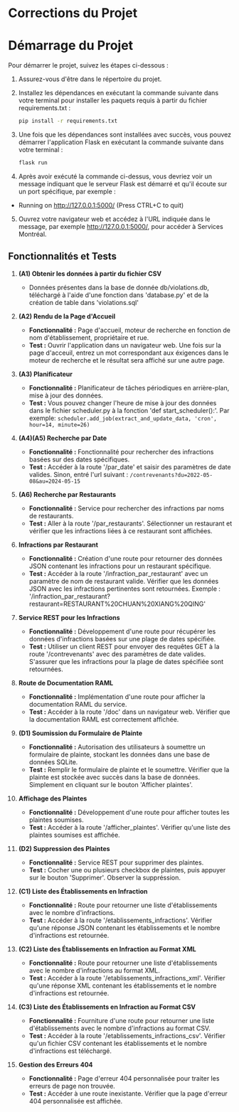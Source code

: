 # Corrections du Projet

# Démarrage du Projet

Pour démarrer le projet, suivez les étapes ci-dessous :

1. Assurez-vous d'être dans le répertoire du projet.

2. Installez les dépendances en exécutant la commande suivante dans votre terminal pour installer les paquets requis à partir du fichier requirements.txt :

   ```bash
   pip install -r requirements.txt

3. Une fois que les dépendances sont installées avec succès, vous pouvez démarrer l'application Flask en exécutant la commande suivante dans votre terminal :

    ```bash
    flask run

4. Après avoir exécuté la commande ci-dessus, vous devriez voir un message indiquant que le serveur Flask est démarré et qu'il écoute sur un port spécifique, par exemple :
* Running on http://127.0.0.1:5000/ (Press CTRL+C to quit)

5. Ouvrez votre navigateur web et accédez à l'URL indiquée dans le message, par exemple http://127.0.0.1:5000/, pour accéder à Services Montréal.

## Fonctionnalités et Tests


1. **(A1) Obtenir les données à partir du fichier CSV**
   - Données présentes dans la base de donnée db/violations.db, téléchargé à l'aide d'une fonction dans 
   'database.py' et de la création de table dans 'violations.sql'


1. **(A2) Rendu de la Page d'Accueil**
   - **Fonctionnalité :** Page d'accueil, moteur de recherche en fonction de nom d'établissement,
    propriétaire et rue.
   - **Test :** Ouvrir l'application dans un navigateur web. Une fois sur la page d'acceuil, entrez un mot correspondant aux éxigences dans le moteur de recherche et le résultat sera affiché sur une autre page.


16. **(A3) Planificateur**
    - **Fonctionnalité :** Planificateur de tâches périodiques en arrière-plan, mise à jour des données.
    - **Test :** Vous pouvez changer l'heure de mise à jour des données dans le fichier scheduler.py 
    à la fonction 'def start_scheduler():'. 
    Par exemple: 
    `scheduler.add_job(extract_and_update_data, 'cron', hour=14, minute=26)`


2. **(A4)(A5) Recherche par Date**
   - **Fonctionnalité :** Fonctionnalité pour rechercher des infractions basées sur des dates spécifiques.
   - **Test :** Accéder à la route '/par_date' et saisir des paramètres de date valides. 
    Sinon, entré l'url suivant :
    `/contrevenants?du=2022-05-08&au=2024-05-15`


3. **(A6) Recherche par Restaurants**
   - **Fonctionnalité :** Service pour rechercher des infractions par noms de restaurants.
   - **Test :** Aller à la route '/par_restaurants'. Sélectionner un restaurant et vérifier que les infractions liées à ce restaurant sont affichées.


4. **Infractions par Restaurant**
   - **Fonctionnalité :** Création d'une route pour retourner des données JSON contenant les infractions pour un restaurant spécifique.
   - **Test :** Accéder à la route '/infraction_par_restaurant' avec un paramètre de nom de restaurant valide. Vérifier que les données JSON avec les infractions pertinentes sont retournées.
   Exemple :
   '/infraction_par_restaurant?restaurant=RESTAURANT%20CHUAN%20XIANG%20QING'


5. **Service REST pour les Infractions**
   - **Fonctionnalité :** Développement d'une route pour récupérer les données d'infractions basées sur une plage de dates spécifiée.
   - **Test :** Utiliser un client REST pour envoyer des requêtes GET à la route '/contrevenants' avec des paramètres de date valides. S'assurer que les infractions pour la plage de dates spécifiée sont retournées.


6. **Route de Documentation RAML**
   - **Fonctionnalité :** Implémentation d'une route pour afficher la documentation RAML du service.
   - **Test :** Accéder à la route '/doc' dans un navigateur web. Vérifier que la documentation RAML est correctement affichée.


8. **(D1) Soumission du Formulaire de Plainte**
   - **Fonctionnalité :** Autorisation des utilisateurs à soumettre un formulaire de plainte, stockant les données dans une base de données SQLite.
   - **Test :** Remplir le formulaire de plainte et le soumettre. Vérifier que la plainte est stockée avec succès dans la base de données. Simplement en cliquant sur le bouton 'Afficher plaintes'.


9. **Affichage des Plaintes**
   - **Fonctionnalité :** Développement d'une route pour afficher toutes les plaintes soumises.
   - **Test :** Accéder à la route '/afficher_plaintes'. Vérifier qu'une liste des plaintes soumises est affichée.


10. **(D2) Suppression des Plaintes**
    - **Fonctionnalité :** Service REST pour supprimer des plaintes.
    - **Test :** Cocher une ou plusieurs checkbox de plaintes, puis appuyer sur le bouton 'Supprimer'. Observer la suppréssion.


11. **(C1) Liste des Établissements en Infraction**
    - **Fonctionnalité :** Route pour retourner une liste d'établissements avec le nombre d'infractions.
    - **Test :** Accéder à la route '/etablissements_infractions'. Vérifier qu'une réponse JSON contenant les établissements et le nombre d'infractions est retournée.


12. **(C2) Liste des Établissements en Infraction au Format XML**
    - **Fonctionnalité :** Route pour retourner une liste d'établissements avec le nombre d'infractions au format XML.
    - **Test :** Accéder à la route '/etablissements_infractions_xml'. Vérifier qu'une réponse XML contenant les établissements et le nombre d'infractions est retournée.


13. **(C3) Liste des Établissements en Infraction au Format CSV**
    - **Fonctionnalité :** Fourniture d'une route pour retourner une liste d'établissements avec le nombre d'infractions au format CSV.
    - **Test :** Accéder à la route '/etablissements_infractions_csv'. Vérifier qu'un fichier CSV contenant les établissements et le nombre d'infractions est téléchargé.


14. **Gestion des Erreurs 404**
    - **Fonctionnalité :** Page d'erreur 404 personnalisée pour traiter les erreurs de page non trouvée.
    - **Test :** Accéder à une route inexistante. Vérifier que la page d'erreur 404 personnalisée est affichée.











